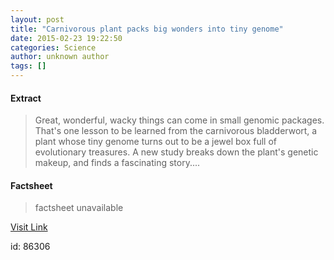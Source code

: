 ```yaml
---
layout: post
title: "Carnivorous plant packs big wonders into tiny genome"
date: 2015-02-23 19:22:50
categories: Science
author: unknown author
tags: []
---
```



#### Extract
>Great, wonderful, wacky things can come in small genomic packages. That's one lesson to be learned from the carnivorous bladderwort, a plant whose tiny genome turns out to be a jewel box full of evolutionary treasures. A new study breaks down the plant's genetic makeup, and finds a fascinating story....

#### Factsheet
>factsheet unavailable

[Visit Link](http://feeds.sciencedaily.com/~r/sciencedaily/~3/a-HV0FJZFZ4/150223142250.htm)

id:   86306


